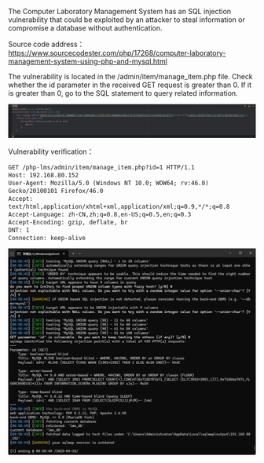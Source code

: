

The Computer Laboratory Management System has an SQL injection vulnerability that could be exploited by an attacker to steal information or compromise a database without authentication.





Source code address：https://www.sourcecodester.com/php/17268/computer-laboratory-management-system-using-php-and-mysql.html



The vulnerability is located in the /admin/item/manage_item.php file. Check whether the id parameter in the received GET request is greater than 0. If it is greater than 0, go to the SQL statement to query related information.

![image-20250315010004770](images/image-20250315010004770.png)



Vulnerability verification：

```
GET /php-lms/admin/item/manage_item.php?id=1 HTTP/1.1
Host: 192.168.80.152
User-Agent: Mozilla/5.0 (Windows NT 10.0; WOW64; rv:46.0) Gecko/20100101 Firefox/46.0
Accept: text/html,application/xhtml+xml,application/xml;q=0.9,*/*;q=0.8
Accept-Language: zh-CN,zh;q=0.8,en-US;q=0.5,en;q=0.3
Accept-Encoding: gzip, deflate, br
DNT: 1
Connection: keep-alive

```

![image-20250315005919956](images/image-20250315005919956.png)

































